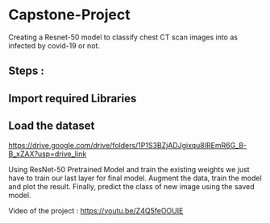 # Capstone-Project
Creating a Resnet-50 model to classify chest CT scan images into as infected by covid-19 or not.
## Steps :
## Import required Libraries
## Load the dataset
https://drive.google.com/drive/folders/1P1S3BZjADJgixqu8IREmR6G_B-B_xZAX?usp=drive_link

Using ResNet-50 Pretrained Model and train the existing weights we just have to train our last layer for final model.
Augment the data, train the model and plot the result.
Finally, predict the class of new image using the saved model.

Video of the project : https://youtu.be/Z4Q5feOOUIE
